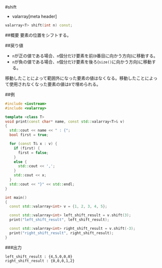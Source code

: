 #shift
* valarray[meta header]

```cpp
valarray<T> shift(int n) const;
```

##概要
要素の位置をシフトする。


##戻り値
- `n`が正の値である場合、`n`個分だけ要素を前(`0`番目に向かう方向)に移動する。
- `n`が負の値である場合、`n`個分だけ要素を後ろ(`size()`に向かう方向)に移動する。

移動したことによって範囲外になった要素の値はなくなる。移動したことによって使用されなくなった要素の値は`0`で埋められる。


##例
```cpp
#include <iostream>
#include <valarray>

template <class T>
void print(const char* name, const std::valarray<T>& v)
{
  std::cout << name << " : {";
  bool first = true;

  for (const T& x : v) {
    if (first) {
      first = false;
    }
    else {
      std::cout << ',';
    }
    std::cout << x;
  }
  std::cout << "}" << std::endl;
}

int main()
{
  const std::valarray<int> v = {1, 2, 3, 4, 5};

  const std::valarray<int> left_shift_result = v.shift(3);
  print("left_shift_result", left_shift_result);

  const std::valarray<int> right_shift_result = v.shift(-3);
  print("right_shift_result", right_shift_result);
}
```

###出力
```
left_shift_result : {4,5,0,0,0}
right_shift_result : {0,0,0,1,2}
```


